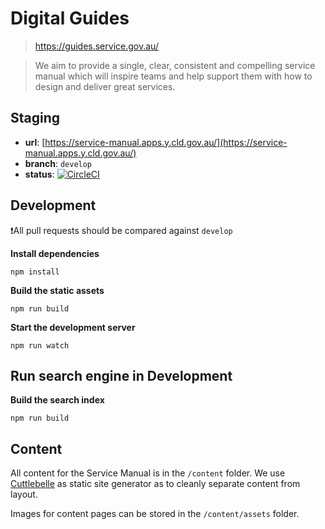 # Digital Guides
> https://guides.service.gov.au/

> We aim to provide a single, clear, consistent and compelling service manual which will inspire teams and help support them with how to design and deliver great services.

## Staging

- **url**: [https://service-manual.apps.y.cld.gov.au/](https://service-manual.apps.y.cld.gov.au/)
- **branch**: `develop`
- **status**:  [![CircleCI](https://circleci.com/gh/govau/service-manual/tree/develop.svg?style=svg)](https://circleci.com/gh/govau/service-manual/tree/develop)


## Development

❗️All pull requests should be compared against `develop`

**Install dependencies**

```shell
npm install
```

**Build the static assets**

```shell
npm run build
```

**Start the development server**

```shell
npm run watch
```

## Run search engine in Development

**Build the search index**

```shell
npm run build
```


## Content

All content for the Service Manual is in the `/content` folder. We use [Cuttlebelle](https://github.com/dominikwilkowski/cuttlebelle) as static site generator
as to cleanly separate content from layout.

Images for content pages can be stored in the `/content/assets` folder.
